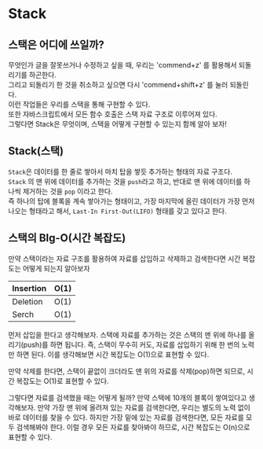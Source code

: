 # Stack

## 스택은 어디에 쓰일까?
무엇인가 글을 잘못쓰거나 수정하고 싶을 때, 우리는 'commend+z' 를 활용해서 되돌리기를 하곤한다.<br> 
그리고 되돌리기 한 것을 취소하고 싶으면 다시 'commend+shift+z' 를 눌러 되돌린다.
<br> 이런 작업들은 우리를 스택을 통해 구현할 수 있다.
<br>또한 자바스크립트에서 모든 함수 호출은 스택 자료 구조로 이루어져 있다.
<br>그렇다면 Stack은 무엇이며, 스택을 어떻게 구현할 수 있는지 함께 알아 보자!

## Stack(스택)
`Stack`은 데이터를 한 줄로 쌓아서 마치 탑을 쌓듯 추가하는 형태의 자료 구조다.
<br>  `Stack` 의 맨 위에 데이터를 추가하는 것을 `push`라고 하고, 반대로 맨 위에 데이터를 하나씩 제거하는 것을 `pop` 이라고 한다.
<br>  즉 하나의 탑에 블록을 계속 쌓아가는 형태이고, 가장 마지막에 올린 데이터가 가장 먼저 나오는 형태라고 해서, `Last-In First-Out(LIFO)` 형태를 갖고 있다고 한다.

## 스택의 BIg-O(시간 복잡도)

만약 스택이라는 자료 구조를 활용하여 자료를 삽입하고 삭제하고 검색한다면 시간 복잡도는 어떻게 되는지 알아보자

Insertion | O(1) |
----------|------|
Deletion | O(1) |
Serch|O(1)|

먼저 삽입을 한다고 생각해보자. 스택에 자료를 추가하는 것은 스택의 맨 위에 하나를 올리기(push)를 하면 됩니다. 즉, 스택이 무수히 커도, 자료를 삽입하기 위해 한 번의 노력만 하면 된다. 이를 생각해보면 시간 복잡도는 O(1)으로 표현할 수 있다. 
 
만약 삭제를 한다면, 스택이 끝없이 크더라도 맨 위의 자료를 삭제(pop)하면 되므로, 시간 복잡도는 O(1)로 표현할 수 있다. 
 
그렇다면 자료를 검색했을 때는 어떻게 될까? 만약 스택에 10개의 블록이 쌓여있다고 생각해보자. 만약 가장 맨 위에 올려져 있는 자료를 검색한다면, 우리는 별도의 노력 없이 바로 데이터를 찾을 수 있다. 하지만 가장 밑에 있는 자료를 검색한다면, 모든 자료를 모두 검색해봐야 한다. 이럴 경우 모든 자료를 찾아봐야 하므로, 시간 복잡도는 O(n)으로 표현할 수 있다. 


